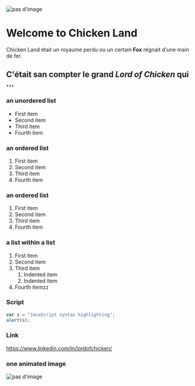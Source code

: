 ![pas d'image](https://images-wixmp-ed30a86b8c4ca887773594c2.wixmp.com/f/f353481d-6c8f-4c43-b850-b0596a511e6d/d8fqg6y-f584bff9-7641-4f56-9e04-f594c505d800.jpg/v1/fill/w_1024,h_904,q_75,strp/i_am_the_chicken_lord__by_dalekandra_d8fqg6y-fullview.jpg?token=eyJ0eXAiOiJKV1QiLCJhbGciOiJIUzI1NiJ9.eyJzdWIiOiJ1cm46YXBwOiIsImlzcyI6InVybjphcHA6Iiwib2JqIjpbW3siaGVpZ2h0IjoiPD05MDQiLCJwYXRoIjoiXC9mXC9mMzUzNDgxZC02YzhmLTRjNDMtYjg1MC1iMDU5NmE1MTFlNmRcL2Q4ZnFnNnktZjU4NGJmZjktNzY0MS00ZjU2LTllMDQtZjU5NGM1MDVkODAwLmpwZyIsIndpZHRoIjoiPD0xMDI0In1dXSwiYXVkIjpbInVybjpzZXJ2aWNlOmltYWdlLm9wZXJhdGlvbnMiXX0.__sPzlWR3mrKY6ZNP3YzqOQ7Xs8mY0C-wbvV9c7LDuA)

# Welcome to Chicken Land
Chicken Land était un royaume perdu ou un certain **Fox** régnait d'une main de fer.
## C'était san compter le grand  *Lord of Chicken* qui ...

### an unordered list
- First item
- Second item
- Third item
- Fourth item
### an ordered list
1. First item
8. Second item
3. Third item
5. Fourth item
### an ordered list
1. First item
1. Second item
1. Third item
1. Fourth item
### a list within a list
1. First item
2. Second item
3. Third item
    1. Indented item
    2. Indented item
4. Fourth itemzz
### Script
```javascript
var s = "JavaScript syntax highlighting";
alert(s);
```
### Link
https://www.linkedin.com/in/lordofchicken/
### one animated image
![pas d'image](https://f.hellowork.com/blogdumoderateur/2013/02/gif-anime.gif)
